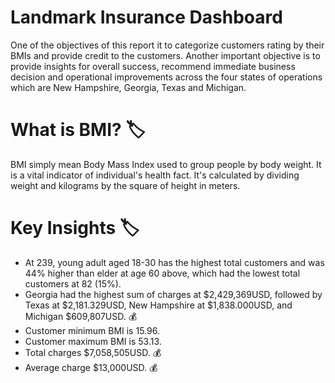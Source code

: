# Landmark Insurance Dashboard 
One of the objectives of this report it to categorize customers rating by their BMIs and provide credit to the customers. Another important objective is to provide insights for overall success, recommend immediate business decision and operational improvements across the four states of operations which are New Hampshire, Georgia, Texas and Michigan.
# What is BMI? 🏷️ 
BMI simply mean Body Mass Index used to group people by body weight. It is a vital indicator of individual's health fact. It's calculated by dividing weight and kilograms by the square of height in meters.

# Key Insights 🏷️ 
- At 239, young adult aged 18-30 has the highest total customers and was 44% higher than elder at age 60 above, which had the lowest total customers at 82 (15%).
- ﻿﻿Georgia had the highest sum of charges at $2,429,369USD, followed by Texas at $2,181.329USD, New Hampshire at $1,838.000USD, and Michigan $609,807USD. 💰 
- Customer minimum BMI is 15.96. 
- Customer maximum BMI is 53.13.
- Total charges $7,058,505USD. 💰 
- Average charge $13,000USD. 💰
